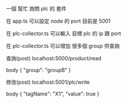 


一個 幫忙 詢問 plc 的 套件

在 app.ts 可以設定 node 的 port 目前是 5001

在 plc-collector.ts 可以輸入 目標 plc 的 ip 跟 port

在 plc-collector.ts 可以增加 很多個 group 供查詢


查詢(post)
localhost:5000/product/read

body
{
	"group": "groupB"
}

修改(post)
localhost:5001/plc/write

body
{
	"tagName": "X1",
	"value": true
}
